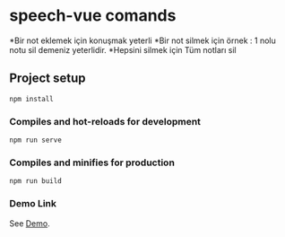 # speech-vue comands
*Bir not eklemek için konuşmak yeterli
*Bir not silmek için örnek : 1 nolu notu sil demeniz yeterlidir.
*Hepsini silmek için Tüm notları sil

## Project setup
```
npm install
```

### Compiles and hot-reloads for development
```
npm run serve
```

### Compiles and minifies for production
```
npm run build
```

### Demo Link
See [Demo](https://vast-everglades-10883.herokuapp.com/).
